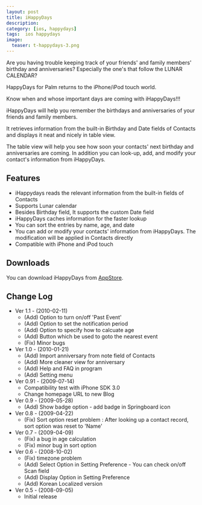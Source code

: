 ```yaml
---
layout: post
title: iHappyDays
description: 
category: [ios, happydays]
tags:  ios happydays
image:
  teaser: t-happydays-3.png
---
```


Are you having trouble keeping track of your friends' and family members' birthday and
anniversaries? Especially the one's that follow the LUNAR CALENDAR?

HappyDays for Palm returns to the iPhone/iPod touch world.

Know when and whose important days are coming with iHappyDays!!!

iHappyDays will help you remember the birthdays and anniversaries of
your friends and family members. 

It retrieves information from the built-in Birthday and Date fields of Contacts and displays it neat
and nicely in table view.

The table view will help you see how soon your contacts' next birthday and anniversaries are coming.
In addition you can look-up, add, and modify your contact's information from iHappyDays.

## Features

-   iHappydays reads the relevant information from the built-in fields of Contacts
-   Supports Lunar calendar
-   Besides Birthday field, It supports the custom Date field
-   iHappyDays caches information for the faster lookup
-   You can sort the entries by name, age, and date
-   You can add or modify your contacts' information from iHappyDays. The modification will be
    applied in Contacts directly
-   Compatible with iPhone and iPod touch

## Downloads

You can download iHappyDays from [AppStore](http://tinyurl.com/y8qteqp).

## Change Log

-   Ver 1.1 - (2010-02-11)
    -   (Add) Option to turn on/off 'Past Event'
    -   (Add) Option to set the notification period
    -   (Add) Option to specify how to calcuate age
    -   (Add) Button which be used to goto the nearest event
    -   (Fix) Minor bugs
-   Ver 1.0 - (2010-01-21)
    -   (Add) Import anniversary from note field of Contacts
    -   (Add) More cleaner view for anniversary
    -   (Add) Help and FAQ in program
    -   (Add) Setting menu
-   Ver 0.91 - (2009-07-14)
    -   Compatibility test with iPhone SDK 3.0
    -   Change homepage URL to new Blog
-   Ver 0.9 - (2009-05-28)
    -   (Add) Show badge option - add badge in Springboard icon
-   Ver 0.8 - (2009-04-22)
    -   (Fix) Sort option reset problem : After looking up a contact record, sort option was reset to 'Name'
-   Ver 0.7 - (2009-04-09)
    -   (Fix) a bug in age calculation
    -   (Fix) minor bug in sort option
-   Ver 0.6 - (2008-10-02)
    -   (Fix) timezone problem
    -   (Add) Select Option in Setting Preference - You can check on/off Scan field
    -   (Add) Display Option in Setting Preference
    -   (Add) Korean Localized version
-   Ver 0.5 - (2008-09-05)
    -   Initial release
